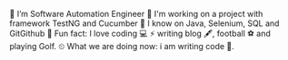🔭 I’m Software Automation Engineer
🌱 I'm working on a project with framework TestNG and Cucumber
🌱 I know on Java, Selenium, SQL and GitGithub
💪 Fun fact: I love coding 💻
⚡ writing blog 🖋️, football ⚽ and playing Golf.
⏲ What we are doing now: i am writing code 🚀.

<!---
AlimIsaoglu/AlimIsaoglu is a ✨ special ✨ repository because its `README.md` (this file) appears on your GitHub profile.
You can click the Preview link to take a look at your changes.
--->
